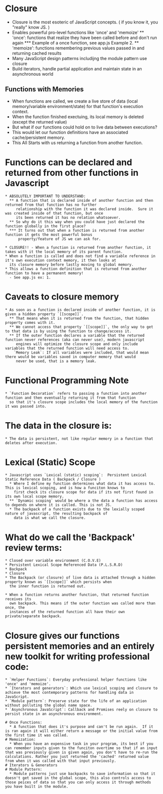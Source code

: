 # Closure
  * Closure is the most esoteric of JavaScript concepts. ( if you know it, you "really" know JS. )
  * Enables powerful pro-level functions like 'once' and 'memoize'
    ** 'once': functions that realize they have been called before and don't run again
    *** Example of a once function, see app.js Example 2.
    ** 'memoize': functions remembering previous values passed in and returning cached results
  * Many JavaScript design patterns includijng the module pattern use closure
  * Build iterators, handle partial application and maintain state in an asynchronous world

## Functions with Memories
  * When functions are called, we create a live store of data (local memory/variable environment/state) for that 
    function's execution context.
  * When the function finished exectuing, its local memory is deleted (except the returned value)
  * But what if our functions could hold on to live data between executions?
  * This would let our function definitions have an associated cache/persistent memory.
  * This All Starts with us returning a function from another function.


  # Functions can be declared and returned from other functions in Javascript
    * ABSOLUTELY IMPORTANT TO UNDERSTAND:
      ** A function that is declared inside of another function and then returned from that function has no further
         relationship with the function it was declared inside.  Sure it was created inside of that function, but once
         its been returned it has no relation whatsoever.
      ** So why do it this way when you could have just declared the function globally in the first place?
      *** It turns out that when a function is returned from another function it gets the most powerful bonus
          property/feature of JS we can ask for.

    * CLOSURE!! - When a function is returned from another function, it takes with it the local memory of its parent function.
    * When a function is called and does not find a variable reference in it's own execution context memory, it then looks at
      its closure memory before lastly moving to global memory.
    * This allows a function definition that is returned from another function to have a permanent memory!
      - See app.js ex: 1.

  # Caveats to closure memory
    * As soon as a function is declared inside of another function, it is given a hidden property `[[scope]]`.
      ** That means when it is returned from the function, that hidden property comes with it.
      ** We cannot access that property `[[scope]]`, the only way to get to that data is by using the function to change/access it.
      ** If the outer function declares a variable that the returned function never references (aka can never use), modern javascript
         engines will optimize the closure scope and only include variables that the returned function will need access to.
        `Memory Leak`: If all variables were included, that would mean there would be variables saved in computer memory that would
         never be used, that is a memory leak.
  # Functional Programming Note
    * `Function Decoration` refers to passing a function into another function and then eventually returning it from that function
      so that it's closure scope includes the local memory of the function it was passed into.

  # The data in the closure is:
    * The data is persistent, not like regular memory in a function that deletes after execution.
  
  # Lexical (Static) Scope
    * Javascript uses `Lexical (static) scoping`:  Persistent Lexical Static Reference Data ( Backpack / Closure )
      * Where I define my function determines what data it has access to. This is lexical scoping, and is how a funciton knows to
        first check its closure scope for data if its not first found in its own local scope memory.
      ** `Dynamic scoping` would be where a the data a function has access to depends on where it is called. This is not JS.
      * The backpack of a function exists due to the lexially scoped nature of javascript, the resulting backpack of 
        data is what we call the closure.

  # What do we call the 'Backpack' review terms:
    * Closed over variable environment (C.O.V.E)
    * Persistent Lexical Scope Referenced Data (P.L.S.R.D)
    * Backpack
    * Closure
    * The Backpack (or closure) of live data is attached through a hidden property known as `[[scope]]` which persists when
      the inner function is returned out.

    * When a function returns another function, that returned function receives its
      own backpack. This means if the outer function was called more than once, the
      instances of the returned function all have their own private/separate backpack.



  # Closure gives our functions persistent memories and an entirely new toolkit for writing professional code:
    * `Helper Functions`: Everyday professional helper functions like 'once' and 'memoize'.
    * `Iterators and generators`: Which use lexical scoping and closure to achieve the most contemporary patterns for handling data in JavaScript.
    * `Module pattern`: Preserve state for the life of an application without polluting the global name space.
    * `Asynchronous JavaScript`: Callback and Promises reely on closure to persist state in an asynchronous environment.

    # Once Functions:
      * A function that does it's purpose and can't be run again.  If it is ran again it will either return a message or the initial value from the first time it was called.
    # Memoization:
      * When you have an expensive task in your program, its best if you can remember inputs given to the funciton overtime so that if an input that was previously given is given again, you don't have to re-run the calculations. Rather you just returned the 'cached' returned value from when it was called with that input previously.
    # Iterators & Generators
    # Module Pattern: 
      * Module patterns just use backpacks to save information so that it doesn't get saved in the global scope, this also controls access to those peices of data so that you can only access it through methods you have built in the module.